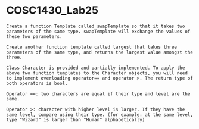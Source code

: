 # COSC1430_Lab25

    Create a function Template called swapTemplate so that it takes two parameters of the same type. swapTemplate will exchange the values of these two parameters.

    Create another function template called largest that takes three parameters of the same type, and returns the largest value amongst the three.

    Class Character is provided and partially implemented. To apply the above two function templates to the Character objects, you will need to implement overloading operator== and operator >. The return type of both operators is bool.

    Operator ==: two characters are equal if their type and level are the same.

    Operator >: character with higher level is larger. If they have the same level, compare using their type. (for example: at the same level, type "Wizard" is larger than "Human" alphabetically)
